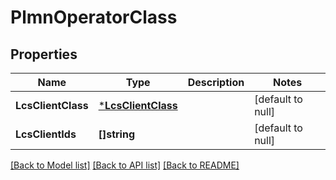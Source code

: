 # PlmnOperatorClass

## Properties
Name | Type | Description | Notes
------------ | ------------- | ------------- | -------------
**LcsClientClass** | [***LcsClientClass**](LcsClientClass.md) |  | [default to null]
**LcsClientIds** | **[]string** |  | [default to null]

[[Back to Model list]](../README.md#documentation-for-models) [[Back to API list]](../README.md#documentation-for-api-endpoints) [[Back to README]](../README.md)


